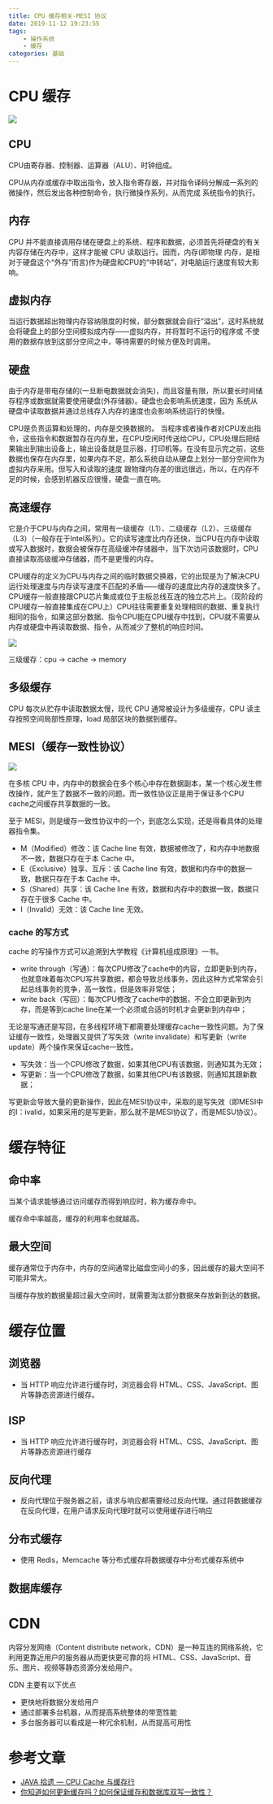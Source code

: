 ```yaml
---
title: CPU 缓存相关-MESI 协议
date: 2019-11-12 19:23:55
tags: 
	- 操作系统
	- 缓存
categories: 基础
---
```

# CPU 缓存

![](https://gitee.com/cellophane/image/raw/master/2011242-c90d7652fdccbae5.jpg)

## CPU

CPU由寄存器、控制器、运算器（ALU）、时钟组成。

CPU从内存或缓存中取出指令，放入指令寄存器，并对指令译码分解成一系列的微操作，然后发出各种控制命令，执行微操作系列，从而完成 系统指令的执行。

## 内存

CPU 并不能直接调用存储在硬盘上的系统、程序和数据，必须首先将硬盘的有关内容存储在内存中，这样才能被 CPU 读取运行。因而，内存(即物理 内存，是相对于硬盘这个“外存”而言)作为硬盘和CPU的“中转站”，对电脑运行速度有较大影响。

## 虚拟内存

当运行数据超出物理内存容纳限度的时候，部分数据就会自行“溢出”，这时系统就会将硬盘上的部分空间模拟成内存——虚拟内存，并将暂时不运行的程序或 不使用的数据存放到这部分空间之中，等待需要的时候方便及时调用。

## 硬盘

由于内存是带电存储的(一旦断电数据就会消失)，而且容量有限，所以要长时间储存程序或数据就需要使用硬盘(外存储器)。硬盘也会影响系统速度，因为 系统从硬盘中读取数据并通过总线存入内存的速度也会影响系统运行的快慢。

CPU是负责运算和处理的，内存是交换数据的。
当程序或者操作者对CPU发出指令，这些指令和数据暂存在内存里，在CPU空闲时传送给CPU，CPU处理后把结果输出到输出设备上，输出设备就是显示器，打印机等。在没有显示完之前，这些数据也保存在内存里，如果内存不足，那么系统自动从硬盘上划分一部分空间作为虚拟内存来用。但写入和读取的速度 跟物理内存差的很远很远，所以，在内存不足的时候，会感到机器反应很慢，硬盘一直在响。

## 高速缓存

它是介于CPU与内存之间，常用有一级缓存（L1）、二级缓存（L2）、三级缓存（L3）（一般存在于Intel系列）。它的读写速度比内存还快，当CPU在内存中读取或写入数据时，数据会被保存在高级缓冲存储器中，当下次访问该数据时，CPU直接读取高级缓冲存储器，而不是更慢的内存。

CPU缓存的定义为CPU与内存之间的临时数据交换器，它的出现是为了解决CPU运行处理速度与内存读写速度不匹配的矛盾——缓存的速度比内存的速度快多了。CPU缓存一般直接跟CPU芯片集成或位于主板总线互连的独立芯片上。（现阶段的CPU缓存一般直接集成在CPU上）CPU往往需要重复处理相同的数据、重复执行相同的指令，如果这部分数据、指令CPU能在CPU缓存中找到，CPU就不需要从内存或硬盘中再读取数据、指令，从而减少了整机的响应时间。

![](https://gitee.com/cellophane/image/raw/master/02.png)

三级缓存：cpu -> cache -> memory

## 多级缓存

CPU 每次从贮存中读取数据太慢，现代 CPU 通常被设计为多级缓存，CPU 读主存按照空间局部性原理，load 局部区块的数据到缓存。

## MESI（缓存一致性协议）

![](https://gitee.com/cellophane/image/raw/master/20200409143114.png)

在多核 CPU 中，内存中的数据会在多个核心中存在数据副本，某一个核心发生修改操作，就产生了数据不一致的问题。而一致性协议正是用于保证多个CPU cache之间缓存共享数据的一致。

至于 MESI，则是缓存一致性协议中的一个，到底怎么实现，还是得看具体的处理器指令集。

- M（Modified）修改：该 Cache line 有效，数据被修改了，和内存中地数据不一致，数据只存在于本 Cache 中。
- E（Exclusive）独享、互斥：该 Cache line 有效，数据和内存中的数据一致，数据只存在于本 Cache 中。
- S（Shared）共享：该 Cache line 有效，数据和内存中的数据一致，数据只存在于很多 Cache 中。
- I（Invalid）无效：该 Cache line 无效。

### cache 的写方式

cache 的写操作方式可以追溯到大学教程《计算机组成原理》一书。

- write through（写通）：每次CPU修改了cache中的内容，立即更新到内存，也就意味着每次CPU写共享数据，都会导致总线事务，因此这种方式常常会引起总线事务的竞争，高一致性，但是效率非常低；
- write back（写回）：每次CPU修改了cache中的数据，不会立即更新到内存，而是等到cache line在某一个必须或合适的时机才会更新到内存中；
  

无论是写通还是写回，在多线程环境下都需要处理缓存cache一致性问题。为了保证缓存一致性，处理器又提供了写失效（write invalidate）和写更新（write update）两个操作来保证cache一致性。

- 写失效：当一个CPU修改了数据，如果其他CPU有该数据，则通知其为无效；
- 写更新：当一个CPU修改了数据，如果其他CPU有该数据，则通知其跟新数据；

写更新会导致大量的更新操作，因此在MESI协议中，采取的是写失效（即MESI中的I：ivalid，如果采用的是写更新，那么就不是MESI协议了，而是MESU协议）。


# 缓存特征

## 命中率
当某个请求能够通过访问缓存而得到响应时，称为缓存命中。

缓存命中率越高，缓存的利用率也就越高。

## 最大空间
缓存通常位于内存中，内存的空间通常比磁盘空间小的多，因此缓存的最大空间不可能非常大。

当缓存存放的数据量超过最大空间时，就需要淘汰部分数据来存放新到达的数据。

# 缓存位置

## 浏览器
- 当 HTTP 响应允许进行缓存时，浏览器会将 HTML、CSS、JavaScript、图片等静态资源进行缓存。
## ISP
- 当 HTTP 响应允许进行缓存时，浏览器会将 HTML、CSS、JavaScript、图片等静态资源进行缓存
## 反向代理
- 反向代理位于服务器之前，请求与响应都需要经过反向代理。通过将数据缓存在反向代理，在用户请求反向代理时就可以使用缓存进行响应
## 分布式缓存
- 使用 Redis，Memcache 等分布式缓存将数据缓存中分布式缓存系统中
## 数据库缓存
# CDN

内容分发网络（Content distribute network，CDN）是一种互连的网络系统，它利用更靠近用户的服务器从而更快更可靠的将 HTML、CSS、JavaScript、音乐、图片、视频等静态资源分发给用户。

CDN 主要有以下优点
- 更快地将数据分发给用户
- 通过部署多台机器，从而提高系统整体的带宽性能
- 多台服务器可以看成是一种冗余机制，从而提高可用性

# 参考文章
- [JAVA 拾遗 — CPU Cache 与缓存行](https://www.cnkirito.moe/cache-line/)
- [你知道如何更新缓存吗？如何保证缓存和数据库双写一致性？](https://www.toutiao.com/i6669945231242166791/?group_id=6669945231242166791)